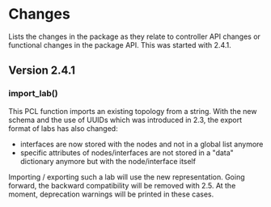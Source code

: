 # Changes

Lists the changes in the package as they relate to controller API changes
or functional changes in the package API.  This was started with 2.4.1.

## Version 2.4.1

### import_lab()

This PCL function imports an existing topology from a string.  With the new
schema and the use of UUIDs which was introduced in 2.3, the export format of
labs has also changed:

- interfaces are now stored with the nodes and not in a global list anymore
- specific attributes of nodes/interfaces are not stored in a "data" dictionary
  anymore but with the node/interface itself

Importing / exporting such a lab will use the new representation.  Going
forward, the backward compatibility will be removed with 2.5.  At the moment,
deprecation warnings will be printed in these cases.
